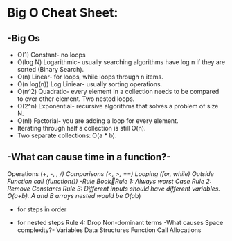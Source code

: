 # Big O Cheat Sheet:
## -Big Os
- O(1) Constant- no loops
- O(log N) Logarithmic- usually searching algorithms have log n if they are sorted (Binary Search).
- O(n) Linear- for loops, while loops through n items.
- O(n log(n)) Log Liniear- usually sorting operations.
- O(n^2) Quadratic- every element in a collection needs to be compared to ever other element. Two nested loops.
- O(2^n) Exponential- recursive algorithms that solves a problem of size N.
- O(n!) Factorial- you are adding a loop for every element.
- Iterating through half a collection is still O(n).
- Two separate collections: O(a * b).
## -What can cause time in a function?-
Operations (+, -, *, /)
Comparisons (<, >, ==)
Looping (for, while)
Outside Function call (function())
-Rule Book￾Rule 1: Always worst Case
Rule 2: Remove Constants
Rule 3: Different inputs should have different variables. O(a+b). A and B arrays nested would be
O(a*b)
+ for steps in order
* for nested steps
Rule 4: Drop Non-dominant terms
-What causes Space complexity?-
Variables
Data Structures
Function Call
Allocations